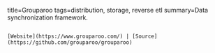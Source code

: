 title=Grouparoo
tags=distribution, storage, reverse etl
summary=Data synchronization framework.
~~~~~~

[Website](https://www.grouparoo.com/) | [Source](https://github.com/grouparoo/grouparoo)

